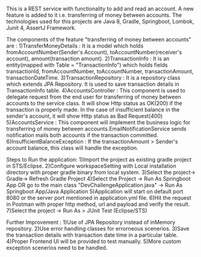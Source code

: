 This is a REST service with functionality to add and read an account. A new feature is added to it i.e. transferring of money between accounts. The technologies used for this projects are  Java 8, Gradle, Springboot, Lombok, Junit 4, AssertJ Framework. 

The components of the feature "transferring of money between accounts" are :
1)TransferMoneyDetails : It is a model which holds fromAccountNumber(Sender's Account), toAccountNumber(receiver's account), amount(transaction amount).
2)TransactionInfo : It is an entity(mapped with Table = "TransactionInfo") which holds fields transactionId, fromAccountNumber, toAccountNumber, transactionAmount, transactionDateTime.
3)TransactionRepository : It is a repository class which extends JPA Repository. It is used to save transaction details in TransactionInfo table.
4)AccountsController : This component is used to delegate request from the end user for transferring of money between accounts to the service class.
It will show Http status as OK(200) if the transaction is properly made. In the case of insufficient balance in the sender's account, it will show Http status as Bad Request(400)
5)AccountsService : This component will implement the business logic for transferring of money between accounts.EmailNotificationService sends notification mails both accounts if the transaction committed.
6)InsufficientBalanceException : If the transactionAmount > Sender's account balance, this class will handle the exception.

Steps to Run the application:
1)Import the project as existing gradle project in STS/Eclipse.
2)Configure workspaceSetting with Local installation directory with proper gradle binary from local system.
3)Select the project-> Gradle-> Refresh Gradle Project
4)Select the Project -> Run As Springboot App OR go to the main class "DevChallengeApplication.java" -> Run As Springboot App/Java Application
5)Application will start on default port 8080 or the server port mentioned in application.yml file.
6)Hit the request in Postman with proper http method, url and payload and verify the result.
7)Select the project -> Run As > JUnit Test (Eclipse/STS)

Further Improvement :
1)Use of JPA Repository instead of inMemory repository.
2)Use error handling classes for errorneous scenerios.
3)Save the transaction details with transaction date time in a particular table.
4)Proper Frontend UI will be provided to test manually.
5)More custom exception scenerios need to be handled.









 
